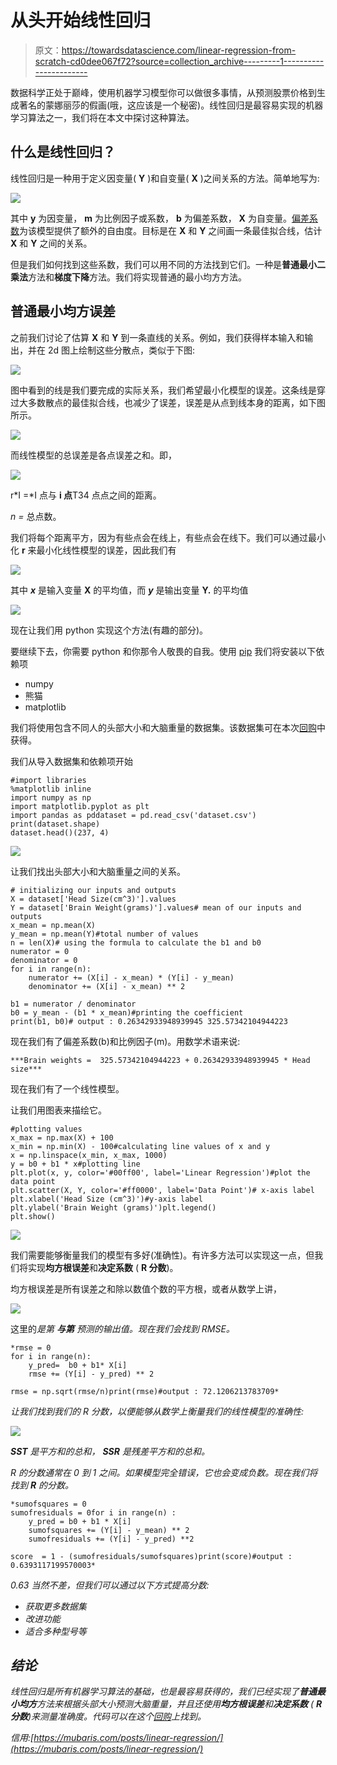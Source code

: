# 从头开始线性回归

> 原文：<https://towardsdatascience.com/linear-regression-from-scratch-cd0dee067f72?source=collection_archive---------1----------------------->

数据科学正处于巅峰，使用机器学习模型你可以做很多事情，从预测股票价格到生成著名的蒙娜丽莎的假画(哦，这应该是一个秘密)。线性回归是最容易实现的机器学习算法之一，我们将在本文中探讨这种算法。

## 什么是线性回归？

线性回归是一种用于定义因变量( **Y** )和自变量( **X** )之间关系的方法。简单地写为:

![](img/790b20bcc62e775b82e04a5096ce6d05.png)

其中 **y** 为因变量， **m** 为比例因子或系数， **b** 为偏差系数， **X** 为自变量。[偏差系数](https://stats.stackexchange.com/questions/13643/bias-an-intuitive-definition)为该模型提供了额外的自由度。目标是在 **X** 和 **Y** 之间画一条最佳拟合线，估计 **X** 和 **Y** 之间的关系。

但是我们如何找到这些系数，我们可以用不同的方法找到它们。一种是**普通最小二乘法**方法和**梯度下降**方法。我们将实现普通的最小均方方法。

## 普通最小均方误差

之前我们讨论了估算 **X** 和 **Y** 到一条直线的关系。例如，我们获得样本输入和输出，并在 2d 图上绘制这些分散点，类似于下图:

![](img/6345bf255870513e03cbc2e11e077e62.png)

图中看到的线是我们要完成的实际关系，我们希望最小化模型的误差。这条线是穿过大多数散点的最佳拟合线，也减少了误差，误差是从点到线本身的距离，如下图所示。

![](img/3ec2d3be58be8358dfbee959b65cce6a.png)

而线性模型的总误差是各点误差之和。即，

![](img/77fe59c78f65bdd5f49aed556cff8901.png)

r*I =*I 点与 **i 点**T34 点点之间的距离。

*n =* 总点数。

我们将每个距离平方，因为有些点会在线上，有些点会在线下。我们可以通过最小化 **r** 来最小化线性模型的误差，因此我们有

![](img/8a034c80fe7222acf8482e91a381e31c.png)

其中 ***x*** 是输入变量 **X** 的平均值，而 ***y*** 是输出变量 **Y.** 的平均值

![](img/0ec7a9360d1ce99d20dd2e04d49a79c9.png)

现在让我们用 python 实现这个方法(有趣的部分)。

要继续下去，你需要 python 和你那令人敬畏的自我。使用 [pip](https://pypi.org/project/pip/) 我们将安装以下依赖项

*   numpy
*   熊猫
*   matplotlib

我们将使用包含不同人的头部大小和大脑重量的数据集。该数据集可在本次[回购](https://github.com/FeezyHendrix/LinearRegressionfromscrath)中获得。

我们从导入数据集和依赖项开始

```
#import libraries
%matplotlib inline
import numpy as np
import matplotlib.pyplot as plt
import pandas as pddataset = pd.read_csv('dataset.csv')
print(dataset.shape)
dataset.head()(237, 4)
```

![](img/5de8b9973810ab22114331999ae29fa0.png)

让我们找出头部大小和大脑重量之间的关系。

```
# initializing our inputs and outputs
X = dataset['Head Size(cm^3)'].values
Y = dataset['Brain Weight(grams)'].values# mean of our inputs and outputs
x_mean = np.mean(X)
y_mean = np.mean(Y)#total number of values
n = len(X)# using the formula to calculate the b1 and b0
numerator = 0
denominator = 0
for i in range(n):
    numerator += (X[i] - x_mean) * (Y[i] - y_mean)
    denominator += (X[i] - x_mean) ** 2

b1 = numerator / denominator
b0 = y_mean - (b1 * x_mean)#printing the coefficient
print(b1, b0)# output : 0.26342933948939945 325.57342104944223
```

现在我们有了偏差系数(b)和比例因子(m)。用数学术语来说:

```
***Brain weights =  325.57342104944223 + 0.26342933948939945 * Head size***
```

现在我们有了一个线性模型。

让我们用图表来描绘它。

```
#plotting values 
x_max = np.max(X) + 100
x_min = np.min(X) - 100#calculating line values of x and y
x = np.linspace(x_min, x_max, 1000)
y = b0 + b1 * x#plotting line 
plt.plot(x, y, color='#00ff00', label='Linear Regression')#plot the data point
plt.scatter(X, Y, color='#ff0000', label='Data Point')# x-axis label
plt.xlabel('Head Size (cm^3)')#y-axis label
plt.ylabel('Brain Weight (grams)')plt.legend()
plt.show()
```

![](img/b9f14e09923f22cc80a72b422510fd64.png)

我们需要能够衡量我们的模型有多好(准确性)。有许多方法可以实现这一点，但我们将实现**均方根误差**和**决定系数** ( **R 分数**)。

均方根误差是所有误差之和除以数值个数的平方根，或者从数学上讲，

![](img/be4b8319b378778fde46079977be7bdb.png)

这里的*是第 ***与第*** 预测的输出值。现在我们会找到 RMSE。*

```
*rmse = 0
for i in range(n):
    y_pred=  b0 + b1* X[i]
    rmse += (Y[i] - y_pred) ** 2

rmse = np.sqrt(rmse/n)print(rmse)#output : 72.1206213783709*
```

*让我们找到我们的 R 分数，以便能够从数学上衡量我们的线性模型的准确性:*

*![](img/92c93be5423daefb7f986aacd0784ace.png)*

***SST** 是平方和的总和， **SSR** 是残差平方和的总和。*

*R 的分数通常在 0 到 1 之间。如果模型完全错误，它也会变成负数。现在我们将找到 **R** 的分数。*

```
*sumofsquares = 0
sumofresiduals = 0for i in range(n) :
    y_pred = b0 + b1 * X[i]
    sumofsquares += (Y[i] - y_mean) ** 2
    sumofresiduals += (Y[i] - y_pred) **2

score  = 1 - (sumofresiduals/sumofsquares)print(score)#output : 0.6393117199570003*
```

*0.63 当然不差，但我们可以通过以下方式提高分数:*

*   *获取更多数据集*
*   *改进功能*
*   *适合多种型号等*

## *结论*

*线性回归是所有机器学习算法的基础，也是最容易获得的，我们已经实现了**普通最小均方**方法来根据头部大小预测大脑重量，并且还使用**均方根误差**和**决定系数** ( **R 分数**)来测量准确度。代码可以在这个[回购](https://github.com/FeezyHendrix/LinearRegressionfromscrath)上找到。*

*信用:[https://mubaris.com/posts/linear-regression/](https://mubaris.com/posts/linear-regression/)*